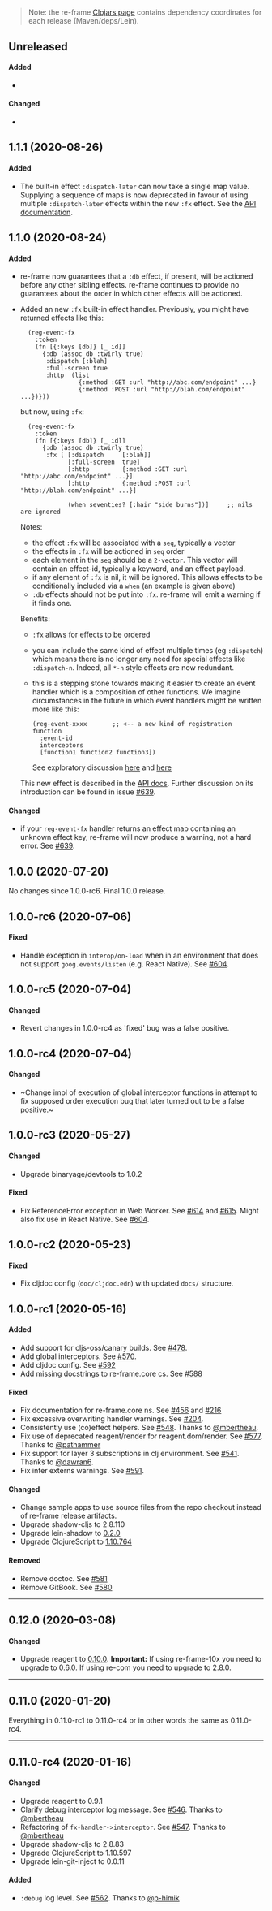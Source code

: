 
<!-- leave this H1 here. It stops mkdocs putting in a Title at the top.
     It needs to be at the top of the file otherwise it breaks the 
     table of contents on the right hand side. -->
#

> Note: the re-frame [Clojars page](https://clojars.org/re-frame/) contains dependency coordinates for each release (Maven/deps/Lein). 

## Unreleased

#### Added

  - 

#### Changed

  - 

## 1.1.1 (2020-08-26)

#### Added

- The built-in effect `:dispatch-later` can now take a single map value. 
  Supplying a sequence of maps is now deprecated in favour of using multiple `:dispatch-later` effects within the new 
  `:fx` effect. See the [API documentation](http://day8.github.io/re-frame/api-builtin-effects/#dispatch-later). 

## 1.1.0 (2020-08-24)

#### Added

- re-frame now guarantees that a `:db` effect, if present, will be actioned before any other sibling effects. 
  re-frame continues to provide no guarantees about the order in which other effects will be actioned. 

- Added an new `:fx` built-in effect handler.
  Previously, you might have returned effects like this:
  
        (reg-event-fx 
          :token 
          (fn [{:keys [db]} [_ id]]
            {:db (assoc db :twirly true) 
             :dispatch [:blah]
             :full-screen true
             :http  (list 
                      {:method :GET :url "http://abc.com/endpoint" ...}
                      {:method :POST :url "http://blah.com/endpoint" ...})}))
                      
  but now, using `:fx`:
  
        (reg-event-fx 
          :token 
          (fn [{:keys [db]} [_ id]]
            {:db (assoc db :twirly true) 
             :fx [ [:dispatch     [:blah]] 
                   [:full-screen  true]
                   [:http         {:method :GET :url "http://abc.com/endpoint" ...}]
                   [:http         {:method :POST :url "http://blah.com/endpoint" ...}] 
            
                   (when seventies? [:hair "side burns"])]     ;; nils are ignored
  
  Notes:
  
  - the effect `:fx` will be associated with a `seq`, typically a vector
  - the effects in `:fx` will be actioned in `seq` order
  - each element in the `seq` should be a `2-vector`. This vector will contain an effect-id, typically a keyword, and an effect payload. 
  - if any element of `:fx` is nil, it will be ignored. This allows effects to be conditionally included via a `when` (an example is given above)
  - `:db` effects should not be put into `:fx`. re-frame will emit a warning if it finds one.
  
  Benefits:
  
  - `:fx` allows for effects to be ordered
  - you can include the same kind of effect multiple times (eg `:dispatch`) which means there is no longer 
    any need for special effects like `:dispatch-n`. Indeed, all `*-n` style effects are now redundant.
  - this is a stepping stone towards making it easier to create an event handler which is a composition of 
    other functions. We imagine circumstances in the future in which event handlers might be written more 
    like this:
    
        (reg-event-xxxx       ;; <-- a new kind of registration function
          :event-id  
          interceptors 
          [function1 function2 function3])
      
      See exploratory discussion [here](https://github.com/day8/re-frame/issues/639#issuecomment-680500053) and [here](https://github.com/day8/re-frame/issues/639#issuecomment-682250517)
      
  
  This new effect is described in the [API docs](https://day8.github.io/re-frame/api-builtin-effects/#fx).
  Further discussion on its introduction can be found in issue [#639](https://github.com/day8/re-frame/issues/639).

#### Changed

- if your `reg-event-fx` handler returns an effect map containing an unknown effect key, re-frame will now produce a warning, not a hard error.
  See [#639](https://github.com/day8/re-frame/issues/639).

## 1.0.0 (2020-07-20)

No changes since 1.0.0-rc6. Final 1.0.0 release.

## 1.0.0-rc6 (2020-07-06)

#### Fixed

- Handle exception in `interop/on-load` when in an environment that does not
  support `goog.events/listen` (e.g. React Native). See [#604](https://github.com/day8/re-frame/issues/604).

## 1.0.0-rc5 (2020-07-04)

#### Changed

- Revert changes in 1.0.0-rc4 as 'fixed' bug was a false positive.

## 1.0.0-rc4 (2020-07-04)

#### Changed

- ~Change impl of execution of global interceptor functions in attempt to
   fix supposed order execution bug that later turned out to be a false
   positive.~

## 1.0.0-rc3 (2020-05-27)

#### Changed

- Upgrade binaryage/devtools to 1.0.2

#### Fixed

- Fix ReferenceError exception in Web Worker. See
  [#614](https://github.com/day8/re-frame/issues/614) and
  [#615](https://github.com/day8/re-frame/pull/615). Might
  also fix use in React Native. See [#604](https://github.com/day8/re-frame/issues/604).

## 1.0.0-rc2 (2020-05-23)

#### Fixed

- Fix cljdoc config (`doc/cljdoc.edn`) with updated `docs/` structure. 

## 1.0.0-rc1 (2020-05-16)

#### Added

- Add support for cljs-oss/canary builds. See [#478](https://github.com/day8/re-frame/issues/478).
- Add global interceptors. See [#570](https://github.com/day8/re-frame/issues/570).
- Add cljdoc config. See [#592](https://github.com/day8/re-frame/issues/592)
- Add missing docstrings to re-frame.core cs. See [#588](https://github.com/day8/re-frame/issues/588)

#### Fixed

- Fix documentation for re-frame.core ns. See [#456](https://github.com/day8/re-frame/issues/456) and [#216](https://github.com/day8/re-frame/issues/216)
- Fix excessive overwriting handler warnings. See [#204](https://github.com/day8/re-frame/issues/204).
- Consistently use (co)effect helpers. See [#548](https://github.com/day8/re-frame/pull/548). Thanks to [@mbertheau](https://github.com/mbertheau).
- Fix use of deprecated reagent/render for reagent.dom/render. See [#577](https://github.com/day8/re-frame/pull/577). Thanks to [@pathammer](https://github.com/pathammer)
- Fix support for layer 3 subscriptions in clj environment.
  See [#541](https://github.com/day8/re-frame/pull/541). Thanks to [@dawran6](https://github.com/dawran6).
- Fix infer externs warnings. See [#591](https://github.com/day8/re-frame/issues/591).

#### Changed

- Change sample apps to use source files from the repo checkout instead of
  re-frame release artifacts.
- Upgrade shadow-cljs to 2.8.110
- Upgrade lein-shadow to [0.2.0](https://gitlab.com/nikperic/lein-shadow/-/blob/master/CHANGELOG.md#020-2020-05-13)
- Upgrade ClojureScript to [1.10.764](https://github.com/clojure/clojurescript/blob/master/changes.md#110764)

#### Removed

- Remove doctoc. See [#581](https://github.com/day8/re-frame/issues/581)
- Remove GitBook. See [#580](https://github.com/day8/re-frame/issues/580)

---

## 0.12.0 (2020-03-08)

#### Changed

- Upgrade reagent to [0.10.0](https://github.com/reagent-project/reagent/blob/master/CHANGELOG.md#0100-2020-03-06).
  **Important:** If using re-frame-10x you need to upgrade to 0.6.0.
  If using re-com you need to upgrade to 2.8.0.

---

## 0.11.0 (2020-01-20)

Everything in 0.11.0-rc1 to 0.11.0-rc4 or in other words the same as 0.11.0-rc4.

---

## 0.11.0-rc4 (2020-01-16)

#### Changed

- Upgrade reagent to 0.9.1
- Clarify debug interceptor log message. See [#546](https://github.com/day8/re-frame/pull/546).
  Thanks to [@mbertheau](https://github.com/mbertheau)
- Refactoring of `fx-handler->interceptor`. See [#547](https://github.com/day8/re-frame/pull/547).
  Thanks to [@mbertheau](https://github.com/mbertheau)
- Upgrade shadow-cljs to 2.8.83
- Upgrade ClojureScript to 1.10.597
- Upgrade lein-git-inject to 0.0.11

#### Added

- `:debug` log level. See [#562](https://github.com/day8/re-frame/pull/562).
  Thanks to [@p-himik](https://github.com/p-himik)
